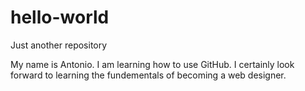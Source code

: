 # hello-world
Just another repository

My name is Antonio. I am learning how to use GitHub. I certainly look forward to learning the fundementals of becoming a web designer.
